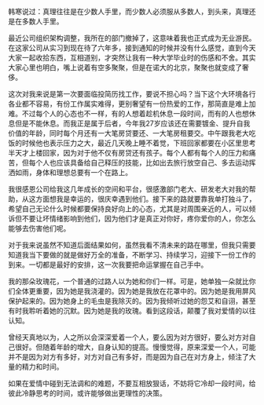 韩寒说过：真理往往是在少数人手里，而少数人必须服从多数人，到头来，真理还是在多数人手里。

最近公司组织架构调整，我所在的部门撤掉了，这意味着我也正式成为无业游民。在这家公司从实习到现在待了六年多，接到通知的时候并没有什么感觉，直到今天大家一起收拾东西，互相道别，才突然让我有一种大学毕业时的伤感和不舍。其实大家心里也明白，嘴上说着有空多聚聚，但是在诺大的北京，聚聚也就变成了奢侈。

这次对我来说是第一次要面临投简历找工作，要说不担心吗？当下这个大环境各行各业都不容易，有份工作属实难得，更别奢望有一份热爱的工作，那简直是难上加难。不过每个人的心态也不一样，有的人想着趁机休息一段时间，而有的人也想休息但是不能休息。而我正是属于后者，今年我27岁应该还在需要镀金、提升自我价值的年龄，同时每个月还有一大笔房贷要还、一大笔房租要交。中午跟我老大吃饭的时候他也表示压力之大，最近几天晚上睡不着觉，下班回家都要在小区里思考半天才上楼回家，因为对于他不仅有房贷还有孩子。每个人都有每个人的压力和痛苦，但每个人也应该具备给自己释压的技能，比如出去旅行放空自己、多去运动挥洒如雨，身体和理想总要有一个在路上。

我很感恩公司给我这几年成长的空间和平台，很感激部门老大、研发老大对我的帮助，从这方面想我是幸运的，很庆幸遇到他们。接下来的路就要靠我单打独斗了，希望自己无论什么时候都要保持良好向上的心态，尤其是对周围亲近的人，可以倾诉但不要让坏情绪影响到他们，因为他们才是真正对你好，疼你爱你的人，你怎么能够去伤害他们呢。

对于我来说虽然不知道后面结果如何，虽然我看不清未来的路在哪里，但我只需要知道我当下要做的就是做好万全的准备，不断学习、持续学习，迎接下一份工作的到来。一切都是最好的安排，这一次我要把命运掌握在自己手中。



我的那朵玫瑰花，一个普通的过路人以为她和你们一样。可是，她单独一朵就比你们全体更重要，因为她是我浇灌的。因为她是我放在花罩中的。因为她是我用屏风保护起来的。因为她身上的毛虫是我除灭的。因为我倾听过她的怨艾和自诩，甚至有时我聆听着她的沉默。因为她是我的玫瑰。看到这段话，颠覆了我对爱情的以往认知。

曾经天真地以为，人之所以会深深爱着一个人，要么因为对方很好，要么对方对自己很好。但随着年龄的增大，自身认知的提高。慢慢觉得，原来深爱一个人，可能并不是因为对方有多好，对方对自己有多好，而是因为自己在对方身上，倾注了大量的精力和时间。

如果在爱情中碰到无法调和的难题，不要互相放狠话，不妨将它冷却一段时间，给彼此冷静思考的时间，或许能够做出更理性的决策。









